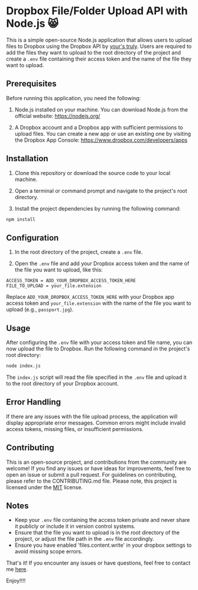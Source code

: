 # Dropbox File/Folder Upload API with Node.js 😸

This is a simple open-source Node.js application that allows users to upload files to Dropbox using the Dropbox API by <a href="github.com/Suei43">your's truly</a>. Users are required to add the files they want to upload to the root directory of the project and create a `.env` file containing their access token and the name of the file they want to upload.

## Prerequisites

Before running this application, you need the following:

1. Node.js installed on your machine. You can download Node.js from the official website: https://nodejs.org/

2. A Dropbox account and a Dropbox app with sufficient permissions to upload files. You can create a new app or use an existing one by visiting the Dropbox App Console: https://www.dropbox.com/developers/apps

## Installation

1. Clone this repository or download the source code to your local machine.

2. Open a terminal or command prompt and navigate to the project's root directory.

3. Install the project dependencies by running the following command:

```bash
npm install
```

## Configuration

1. In the root directory of the project, create a `.env` file.

2. Open the `.env` file and add your Dropbox access token and the name of the file you want to upload, like this:

```plaintext
ACCESS_TOKEN = ADD_YOUR_DROPBOX_ACCESS_TOKEN_HERE
FILE_TO_UPLOAD = your_file.extension
```

Replace `ADD_YOUR_DROPBOX_ACCESS_TOKEN_HERE` with your Dropbox app access token and `your_file.extension` with the name of the file you want to upload (e.g., `passport.jpg`).

## Usage

After configuring the `.env` file with your access token and file name, you can now upload the file to Dropbox. Run the following command in the project's root directory:

```bash
node index.js
```

The `index.js` script will read the file specified in the `.env` file and upload it to the root directory of your Dropbox account.

## Error Handling

If there are any issues with the file upload process, the application will display appropriate error messages. Common errors might include invalid access tokens, missing files, or insufficient permissions.

## Contributing

This is an open-source project, and contributions from the community are welcome! If you find any issues or have ideas for improvements, feel free to open an issue or submit a pull request. For guidelines on contributing, please refer to the CONTRIBUTING.md file. Please note, this project is licensed under the <a href="https://opensource.org/license/mit/">MIT</a> license.

## Notes

- Keep your `.env` file containing the access token private and never share it publicly or include it in version control systems.
- Ensure that the file you want to upload is in the root directory of the project, or adjust the file path in the `.env` file accordingly.
- Ensure you have enabled 'files.content.write' in your dropbox settings to avoid missing scope errors.

That's it! If you encounter any issues or have questions, feel free to contact me <a href="mailto:folarinraphael@outlook.com">here</a>.

Enjoy!!!!
